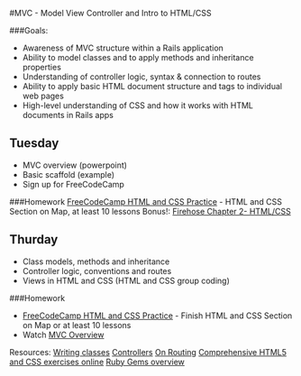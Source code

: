 #MVC - Model View Controller and Intro to HTML/CSS

###Goals:
- Awareness of MVC structure within a Rails application
- Ability to model classes and to apply methods and inheritance properties
- Understanding of controller logic, syntax & connection to routes
- Ability to apply basic HTML document structure and tags to individual web pages
- High-level understanding of CSS and how it works with HTML documents in Rails apps

## Tuesday
- MVC overview (powerpoint)
- Basic scaffold (example)
- Sign up for FreeCodeCamp

###Homework
[FreeCodeCamp HTML and CSS Practice](http://www.freecodecamp.com/) - HTML and CSS Section on Map, at least 10 lessons
Bonus!: [Firehose Chapter 2- HTML/CSS](https://www.thefirehoseproject.com/prework/2)

## Thurday
- Class models, methods and inheritance
- Controller logic, conventions and routes
- Views in HTML and CSS (HTML and CSS group coding)

###Homework
- [FreeCodeCamp HTML and CSS Practice](http://www.freecodecamp.com/) - Finish HTML and CSS Section on Map or at least 10 lessons
- Watch [MVC Overview](https://www.youtube.com/watch?v=3mQjtk2YDkM)

Resources:
[Writing classes](http://rubylearning.com/satishtalim/writing_our_own_class_in_ruby.html)
[Controllers](http://www.tutorialspoint.com/ruby-on-rails/rails-controllers.htm)
[On Routing](http://www.theodinproject.com/ruby-on-rails/routing)
[Comprehensive HTML5 and CSS exercises online](http://www.freecodecamp.com/)
[Ruby Gems overview](http://guides.rubygems.org/rubygems-basics/)